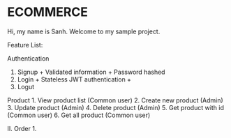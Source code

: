 # ECOMMERCE

Hi, my name is Sanh. 
Welcome to my sample project.

Feature List:

Authentication
  1. Signup
    + Validated information
    + Password hashed
  2. Login
    + Stateless JWT authentication
    + 
  3. Logut 

Product
    1. View product list (Common user)
    2. Create new product (Admin)
    3. Update product (Admin)
    4. Delete product (Admin)
    5. Get product with id (Common user)
    6. Get all product (Common user)
    
  II. Order
    1. 
    
